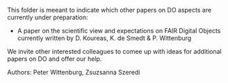 This folder is meeant to indicate which other papers on DO aspects are currently under preparation:
- A paper on the scientific view and expectations on FAIR Digital Objects currently written by D. Koureas, K. de Smedt & P. Wittenburg

We invite other interested colleagues to comee up with ideas for additional papers on DO and offer our help.

Authors: Peter Wittenburg, Zsuzsanna Szeredi

